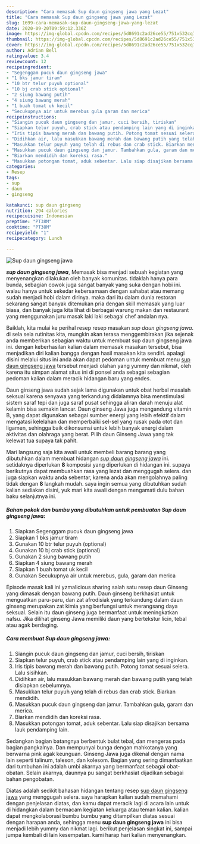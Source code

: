 ```yaml
---
description: "Cara memasak Sup daun gingseng jawa yang Lezat"
title: "Cara memasak Sup daun gingseng jawa yang Lezat"
slug: 1699-cara-memasak-sup-daun-gingseng-jawa-yang-lezat
date: 2020-09-20T09:59:12.336Z
image: https://img-global.cpcdn.com/recipes/5d8691c2ad26ce55/751x532cq70/sup-daun-gingseng-jawa-foto-resep-utama.jpg
thumbnail: https://img-global.cpcdn.com/recipes/5d8691c2ad26ce55/751x532cq70/sup-daun-gingseng-jawa-foto-resep-utama.jpg
cover: https://img-global.cpcdn.com/recipes/5d8691c2ad26ce55/751x532cq70/sup-daun-gingseng-jawa-foto-resep-utama.jpg
author: Adrian Bell
ratingvalue: 3.4
reviewcount: 12
recipeingredient:
- "Segenggam pucuk daun gingseng jawa"
- "1 bks jamur tiram"
- "10 btr telur puyuh optional"
- "10 bj crab stick optional"
- "2 siung bawang putih"
- "4 siung bawang merah"
- "1 buah tomat uk kecil"
- "Secukupnya air untuk merebus gula garam dan merica"
recipeinstructions:
- "Siangin pucuk daun gingseng dan jamur, cuci bersih, tiriskan"
- "Siapkan telur puyuh, crab stick atau pendamping lain yang di inginkan."
- "Iris tipis bawang merah dan bawang putih. Potong tomat sesuai selera. Lalu sisihkan."
- "Didihkan air, lalu masukkan bawang merah dan bawang putih yang telah disiapkan sebelumnya."
- "Masukkan telur puyuh yang telah di rebus dan crab stick. Biarkan mendidih."
- "Masukkan pucuk daun gingseng dan jamur. Tambahkan gula, garam dan merica."
- "Biarkan mendidih dan koreksi rasa."
- "Masukkan potongan tomat, aduk sebentar. Lalu siap disajikan bersama lauk pendamping lain."
categories:
- Resep
tags:
- sup
- daun
- gingseng

katakunci: sup daun gingseng 
nutrition: 294 calories
recipecuisine: Indonesian
preptime: "PT38M"
cooktime: "PT38M"
recipeyield: "1"
recipecategory: Lunch

---
```



![Sup daun gingseng jawa](https://img-global.cpcdn.com/recipes/5d8691c2ad26ce55/751x532cq70/sup-daun-gingseng-jawa-foto-resep-utama.jpg)

<b><i>sup daun gingseng jawa</i></b>, Memasak bisa menjadi sebuah kegiatan yang menyenangkan dilakukan oleh banyak komunitas. tidaklah hanya para bunda, sebagian cowok juga sangat banyak yang suka dengan hobi ini. walau hanya untuk sekedar kebersamaan dengan sahabat atau memang sudah menjadi hobi dalam dirinya. maka dari itu dalam dunia restoran sekarang sangat banyak ditemukan pria dengan skill memasak yang luar biasa, dan banyak juga kita lihat di berbagai warung makan dan restaurant yang menggunakan juru masak laki laki sebagai chef andalan nya.

Baiklah, kita mulai ke perihal resep resep masakan <i>sup daun gingseng jawa</i>. di sela sela rutinitas kita, mungkin akan terasa menggembirakan jika sejenak anda memberikan sebagian waktu untuk membuat sup daun gingseng jawa ini. dengan keberhasilan kalian dalam memasak masakan tersebut, bisa menjadikan diri kalian bangga dengan hasil masakan kita sendiri. apalagi disini melalui situs ini anda akan dapat pedoman untuk membuat menu <u>sup daun gingseng jawa</u> tersebut menjadi olahan yang yummy dan nikmat, oleh karena itu simpan alamat situs ini di ponsel anda sebagai sebagian pedoman kalian dalam meracik hidangan baru yang endes.

Daun ginseng jawa sudah sejak lama digunakan untuk obat herbal masalah seksual karena senyawa yang terkandung didalamnya bisa menstimulasi sistem saraf tepi dan juga saraf pusat sehingga aliran darah menuju alat kelamin bisa semakin lancar. Daun ginseng Jawa juga mengandung vitamin B, yang dapat digunakan sebagai sumber energi yang lebih efektif dalam mengatasi kelelahan dan memperbaiki sel-sel yang rusak pada otot dan ligamen, sehingga baik dikonsumsi untuk lebih banyak energi dalam aktivitas dan olahraga yang berat. Pilih daun Ginseng Jawa yang tak kelewat tua supaya tak pahit.


Mari langsung saja kita awali untuk membeli barang barang yang dibutuhkan dalam membuat hidangan <u><i>sup daun gingseng jawa</i></u> ini. setidaknya diperlukan <b>8</b> komposisi yang diperlukan di hidangan ini. supaya berikutnya dapat membuahkan rasa yang lezat dan menggugah selera. dan juga siapkan waktu anda sebentar, karena anda akan mengolahnya paling tidak dengan <b>8</b> langkah mudah. saya ingin semua yang dibutuhkan sudah kalian sediakan disini, yuk mari kita awali dengan mengamati dulu bahan baku selanjutnya ini.

<!--inarticleads1-->

##### Bahan pokok dan bumbu yang dibutuhkan untuk pembuatan Sup daun gingseng jawa:

1. Siapkan Segenggam pucuk daun gingseng jawa
1. Siapkan 1 bks jamur tiram
1. Gunakan 10 btr telur puyuh (optional)
1. Gunakan 10 bj crab stick (optional)
1. Gunakan 2 siung bawang putih
1. Siapkan 4 siung bawang merah
1. Siapkan 1 buah tomat uk kecil
1. Gunakan Secukupnya air untuk merebus, gula, garam dan merica


Episode masak kali ini yzmalicious sharing salah satu resep daun Ginseng yang dimasak dengan bawang putih. Daun ginseng berkhasiat untuk menguatkan paru-paru, dan zat afrodisiak yang terkandung dalam daun ginseng merupakan zat kimia yang berfungsi untuk merangsang daya seksual. Selain itu daun ginseng juga bermanfaat untuk meningkatkan nafsu. Jika dilihat ginseng Jawa memiliki daun yang bertekstur licin, tebal atau agak berdaging. 

<!--inarticleads2-->

##### Cara membuat Sup daun gingseng jawa:

1. Siangin pucuk daun gingseng dan jamur, cuci bersih, tiriskan
1. Siapkan telur puyuh, crab stick atau pendamping lain yang di inginkan.
1. Iris tipis bawang merah dan bawang putih. Potong tomat sesuai selera. Lalu sisihkan.
1. Didihkan air, lalu masukkan bawang merah dan bawang putih yang telah disiapkan sebelumnya.
1. Masukkan telur puyuh yang telah di rebus dan crab stick. Biarkan mendidih.
1. Masukkan pucuk daun gingseng dan jamur. Tambahkan gula, garam dan merica.
1. Biarkan mendidih dan koreksi rasa.
1. Masukkan potongan tomat, aduk sebentar. Lalu siap disajikan bersama lauk pendamping lain.


Sedangkan bagian batangnya berbentuk bulat tebal, dan mengeras pada bagian pangkalnya. Dan mempunyai bunga dengan mahkotanya yang berwarna pink agak keunguan. Ginseng Jawa juga dikenal dengan nama lain seperti talinum, taleson, dan kolesom. Bagian yang sering dimanfaatkan dari tumbuhan ini adalah umbi akarnya yang bermanfaat sebagai obat-obatan. Selain akarnya, daunnya pu sangat berkhasiat dijadikan sebagai bahan pengobatan. 

Diatas adalah sedikit bahasan hidangan tentang resep <u>sup daun gingseng jawa</u> yang menggugah selera. saya harapkan kalian sudah memahami dengan penjelasan diatas, dan kamu dapat meracik lagi di acara lain untuk di hidangkan dalam bermacam kegiatan keluarga atau teman kalian. kalian dapat mengkolaborasi bumbu bumbu yang ditampilkan diatas sesuai dengan harapan anda, sehingga menu <b>sup daun gingseng jawa</b> ini bisa menjadi lebih yummy dan nikmat lagi. berikut penjelasan singkat ini, sampai jumpa kembali di lain kesempatan. kami harap hari kalian menyenangkan.
